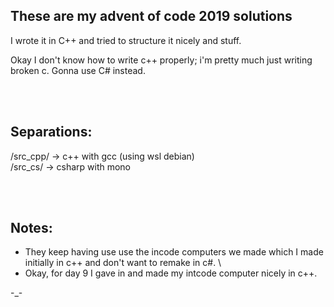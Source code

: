 ## These are my advent of code 2019 solutions

I wrote it in C++ and tried to structure it nicely and stuff.

Okay I don't know how to write c++ properly; i'm pretty much just writing broken c. 
Gonna use C# instead.

<br><br>

## Separations:

/src_cpp/ -> c++ with gcc (using wsl debian) <br>
/src_cs/ -> csharp with mono <br>

<br><br>

## Notes:

- They keep having use use the incode computers we made which I made initially in c++ and don't want to remake in c#. \
- Okay, for day 9 I gave in and made my intcode computer nicely in c++.

-_-
